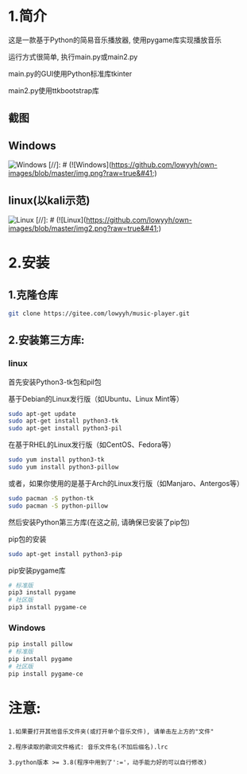 # 1.简介
这是一款基于Python的简易音乐播放器, 使用pygame库实现播放音乐

运行方式很简单, 执行main.py或main2.py

main.py的GUI使用Python标准库tkinter

main2.py使用ttkbootstrap库

## 截图

## Windows

![Windows](https://gitee.com/lowyyh/own-images/raw/master/img.png)
[//]: # (![Windows]&#40;https://github.com/lowyyh/own-images/blob/master/img.png?raw=true&#41;)

## linux(以kali示范)

![Linux](https://gitee.com/lowyyh/own-images/raw/master/img2.png)
[//]: # (![Linux]&#40;https://github.com/lowyyh/own-images/blob/master/img2.png?raw=true&#41;)
# 2.安装
## 1.克隆仓库

```bash
git clone https://gitee.com/lowyyh/music-player.git
```
## 2.安装第三方库:
### linux
首先安装Python3-tk包和pil包

基于Debian的Linux发行版（如Ubuntu、Linux Mint等）
```bash
sudo apt-get update
sudo apt-get install python3-tk
sudo apt-get install python3-pil
```
在基于RHEL的Linux发行版（如CentOS、Fedora等）
```bash
sudo yum install python3-tk
sudo yum install python3-pillow
```
或者，如果你使用的是基于Arch的Linux发行版（如Manjaro、Antergos等）
```bash
sudo pacman -S python-tk
sudo pacman -S python-pillow
```
然后安装Python第三方库(在这之前, 请确保已安装了pip包)

pip包的安装
```bash
sudo apt-get install python3-pip
```
pip安装pygame库
```bash
# 标准版
pip3 install pygame
# 社区版
pip3 install pygame-ce
```
### Windows
```bash
pip install pillow
# 标准版
pip install pygame
# 社区版
pip install pygame-ce
```

# 注意:

    1.如果要打开其他音乐文件夹(或打开单个音乐文件), 请单击左上方的"文件"

    2.程序读取的歌词文件格式: 音乐文件名(不加后缀名).lrc

    3.python版本 >= 3.8(程序中用到了':='，动手能力好的可以自行修改)